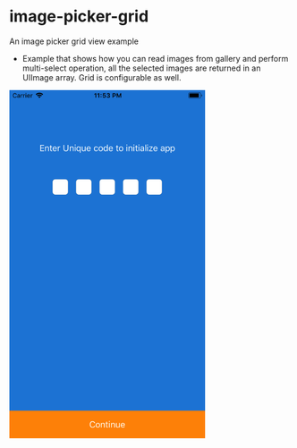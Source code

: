 # image-picker-grid
An image picker grid view example 

- Example that shows how you can read images from gallery and perform multi-select operation, all the selected 
images are returned in an UIImage array. Grid is configurable as well.

<img src="https://github.com/vdharankar/ui-example/blob/master/Simulator%20Screen%20Shot%20-%20iPhone%208%20-%202018-07-08%20at%2023.53.13.png" width="350" alt="">
